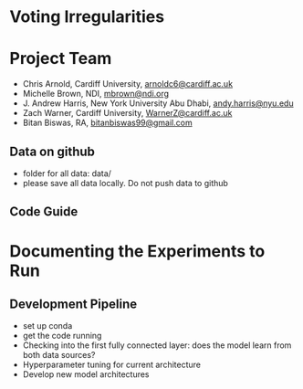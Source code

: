 # Voting Irregularities

# Project Team
* Chris Arnold, Cardiff University, arnoldc6@cardiff.ac.uk
* Michelle Brown, NDI, mbrown@ndi.org
* J. Andrew Harris, New York University Abu Dhabi, andy.harris@nyu.edu
* Zach Warner, Cardiff University, WarnerZ@cardiff.ac.uk
* Bitan Biswas, RA, bitanbiswas99@gmail.com


## Data on github
* folder for all data: data/
* please save all data locally. Do not push data to github


## Code Guide


# Documenting the Experiments to Run

## Development Pipeline
* set up conda 
* get the code running 
* Checking into the first fully connected layer: does the model learn from both data sources?
* Hyperparameter tuning for current architecture 
* Develop new model architectures


